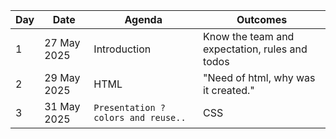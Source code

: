 |   Day|   Date    | Agenda                     |Outcomes                         
|------|-----------|-------------------------------|---------------------------
|1      | 27 May 2025   |Introduction               |Know the team and expectation, rules and todos  
|2      | 29 May 2025   |HTML |"Need of html, why was it created."
|3      | 31 May 2025   |`Presentation ? colors and reuse..`| CSS  
